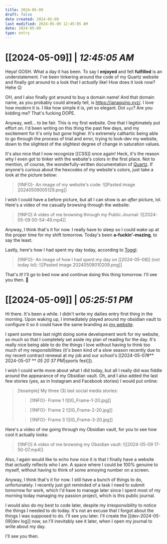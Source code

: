 ```yaml
---
title: 2024-05-09
draft: false
date created: 2024-05-09
last modified: 2024-05-09 12:45:05 AM
date: 2024-05-09
type: entry
---
```


# **[[2024-05-09]]** | *12:45:05 AM*

Heya! GOSH. What a day it has been. To say I **enjoyed** and felt **fulfilled** is an understatement. I've been tinkering around the code of my Quartz website and finally got around to a look that I *actually* like! How does it look now? Hehe 😉

OH, and I also finally got around to buy a domain name! And that domain name, as you probably could already tell, is https://ianaquino.xyz/. I love how *modern* it is. I like how simple it is, yet so elegant. Dot `xyz`? Are you kidding me? That's fucking DOPE.

Anyway, well... to be fair. This is my first website. One that I legitimately put effort on. I'd been writing on this thing the past few days, and my excitement for it's only but gone higher. It's extremely cathartic being able to go through the process of trial and error, trying to look-dev my website, down to the slightest of the slightest degree of change in saturation values.

It's also nice that I now recognize [[CSS]] once again! Heck, it's the reason why I even got to tinker with the website's colors in the first place. Not to mention, of course, the wonderfully-written documentation of [Quartz](https://quartz.jzhao.xyz/). If anyone's curious about the hexcodes of my website's colors, just take a look at the picture below:

>[!INFO]- An image of my website's code:
>![[Pasted image 20240509005129.png]]

I wish I could have a before picture, but all I can show is an *after* picture, lol. Here's a video of me casually browsing through the website:

>[!INFO] A video of me browsing through my Public Journal:
>![[2024-05-09 00-54-49.mp4]]

Anyway, I think that's it for now. I really have to sleep so I could wake up at the proper time for my shift tomorrow. Today's been **a-fuckin'-mazing**, to say the least.

Lastly, here's how I had spent my day today, according to [Toggl](https://track.toggl.com/profile#external-calendars):

>[!INFO]- An image of how I had spent my day on [[2024-05-08]] (not today lol):
> ![[Pasted image 20240509010209.png]]

That's it! I'll go to bed now and continue doing this thing tomorrow. I'll see you then. 🩶

# **[[2024-05-09]]** | *05:25:51 PM*

Hi there. It's been a while. I didn't write my dailies entry first thing in the morning. Upon waking up, I immediately played around my obsidian vault to configure it so it could have the same branding as [my website](https://ianaquino.xyz/).

I spent some time last night doing some development work for my website, so much so that I completely set aside my plan of reading for the day. It's really nice being able to do the things I love without having to think too much of my responsibilities (it's been kind of a slow season recently due to my recent contract renewal at my job and our school's [[2024-05-07#** 2024-05-07 ** *05 20 37 PM*|sports fest]]).

I wish I could write more about what I did today, but all I really did was fiddle around the appearance of my Obsidian vault. Oh, and I also added the last few stories (yes, as in Instagram and Facebook stories) I would put online:

>[!example] My three (3) last social media stories:
>
>>[!INFO]- Frame 1
>>![[IG_Frame-1-20.jpg]]
>
>>[!INFO]- Frame 2
>>![[IG_Frame-2-20.jpg]]
>
>>[!INFO]- Frame 3
>>![[IG_Frame-3-20.jpg]]

Here's a video of me going through my Obsidian vault, for you to see how cool it actually looks:

>[!INFO] A video of me browsing my Obsidian vault:
>![[2024-05-09 17-50-07.mp4]]


Also, I again would like to echo how nice it is that I finally have a website that *actually* reflects who I am. A space where I could be 100% genuine to myself, without having to think of some annoying number on a screen.

Anyway, I think that's it for now. I still have a bunch of things to do, unfortunately. I recently just got reminded of a task I need to submit tomorrow for work, which I'd have to manage later since I spent most of my morning today managing my passion project, which is this public journal.

I would also do my best to code later, despite my irresponsibility to notice the things I needed to do today. It's not an excuse that I forgot about the things I was supposed to do. I'll see you later. I'll create the [[dev-2024-05-09|dev log]] now, so I'll inevitably see it later, when I open my journal to write about my day.

I'll see you then.
